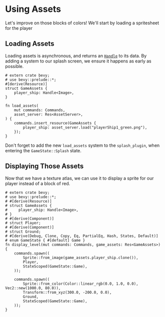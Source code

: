 # Using Assets

Let's improve on those blocks of colors! We'll start by loading a spritesheet for the player

## Loading Assets

Loading assets is asynchronous, and returns an [`Handle`](https://docs.rs/bevy/0.16.0/bevy/asset/enum.Handle.html) to its data. By adding a system to our splash screen, we ensure it happens as early as possible.

```rust,no_run
# extern crate bevy;
# use bevy::prelude::*;
#[derive(Resource)]
struct GameAssets {
    player_ship: Handle<Image>,
}

fn load_assets(
    mut commands: Commands,
    asset_server: Res<AssetServer>,
) {
    commands.insert_resource(GameAssets {
        player_ship: asset_server.load("playerShip1_green.png"),
    });
}
```

<div class="warning">

Don't forget to add the new `load_assets` system to the `splash_plugin`, when entering the `GameState::Splash` state.

</div>

## Displaying Those Assets

Now that we have a texture atlas, we can use it to display a sprite for our player instead of a block of red.

```rust,no_run
# extern crate bevy;
# use bevy::prelude::*;
# #[derive(Resource)]
# struct GameAssets {
#     player_ship: Handle<Image>,
# }
# #[derive(Component)]
# struct Player;
# #[derive(Component)]
# struct Ground;
# #[derive(Debug, Clone, Copy, Eq, PartialEq, Hash, States, Default)]
# enum GameState { #[default] Game }
fn display_level(mut commands: Commands, game_assets: Res<GameAssets>) {
    commands.spawn((
        Sprite::from_image(game_assets.player_ship.clone()),
        Player,
        StateScoped(GameState::Game),
    ));

    commands.spawn((
        Sprite::from_color(Color::linear_rgb(0.0, 1.0, 0.0), Vec2::new(1000.0, 80.0)),
        Transform::from_xyz(300.0, -200.0, 0.0),
        Ground,
        StateScoped(GameState::Game),
    ));
}
```
